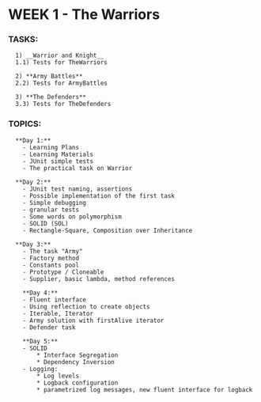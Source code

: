 # WEEK 1 - The Warriors

### TASKS:
      1) __Warrior and Knight__
      1.1) Tests for TheWarriors
      
      2) **Army Battles**
      2.2) Tests for ArmyBattles
      
      3) **The Defenders**
      3.3) Tests for TheDefenders


      
### TOPICS:
      **Day 1:**
        - Learning Plans
        - Learning Materials
        - JUnit simple tests
        - The practical task on Warrior

      **Day 2:**
        - JUnit test naming, assertions
        - Possible implementation of the first task
        - Simple debugging
        - granular tests
        - Some words on polymorphism
        - SOLID (SOL)
        - Rectangle-Square, Composition over Inheritance

      **Day 3:**
        - The task "Army"
        - Factory method
        - Constants pool
        - Prototype / Cloneable
        - Supplier, basic lambda, method references

        **Day 4:**
        - Fluent interface
        - Using reflection to create objects
        - Iterable, Iterator
        - Army solution with firstAlive iterator
        - Defender task

        **Day 5:**
        - SOLID
            * Interface Segregation
            * Dependency Inversion
        - Logging:
            * Log levels
            * Logback configuration
            * parametrized log messages, new fluent interface for logback
